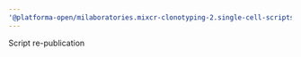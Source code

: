 ```yaml
---
'@platforma-open/milaboratories.mixcr-clonotyping-2.single-cell-scripts': minor
---
```


Script re-publication
